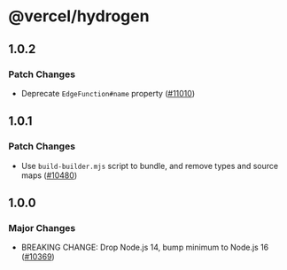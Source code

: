 # @vercel/hydrogen

## 1.0.2

### Patch Changes

- Deprecate `EdgeFunction#name` property ([#11010](https://github.com/khulnasoft/devship/pull/11010))

## 1.0.1

### Patch Changes

- Use `build-builder.mjs` script to bundle, and remove types and source maps ([#10480](https://github.com/khulnasoft/devship/pull/10480))

## 1.0.0

### Major Changes

- BREAKING CHANGE: Drop Node.js 14, bump minimum to Node.js 16 ([#10369](https://github.com/khulnasoft/devship/pull/10369))
